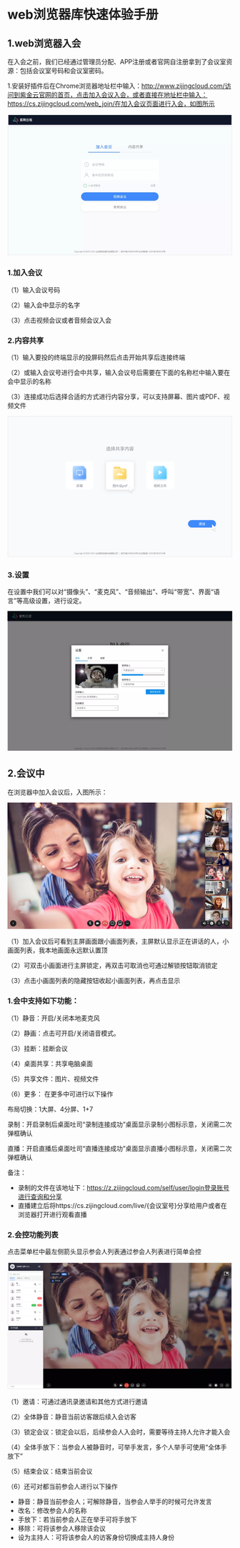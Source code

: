 # web浏览器库快速体验手册

## 1.web浏览器入会

在入会之前，我们已经通过管理员分配、APP注册或者官网自注册拿到了会议室资源：包括会议室号码和会议室密码。

1.安装好插件后在Chrome浏览器地址栏中输入：http://www.zijingcloud.com/访问到紫金云官网的首页，点击加入会议入会，或者直接在地址栏中输入：https://cs.zijingcloud.com/web_join/在加入会议页面进行入会，如图所示

![image-20200215102229782](../../_image/App/image-20200215102229782.png)

### 1.加入会议

（1）输入会议号码

（2）输入会中显示的名字

（3）点击视频会议或者音频会议入会

### 2.内容共享

（1）输入要投的终端显示的投屏码然后点击开始共享后连接终端

（2）或输入会议号进行会中共享，输入会议号后需要在下面的名称栏中输入要在会中显示的名称

（3）连接成功后选择合适的方式进行内容分享，可以支持屏幕、图片或PDF、视频文件

![image-20200215113435721](../../_image/App/image-20200215113435721.png)

### 3.设置

在设置中我们可以对“摄像头”、“麦克风”、“音频输出”、呼叫“带宽”、界面“语言”等高级设置，进行设定。

![image-20200215104450198](../../_image/App/image-20200215104450198.png)

## 2.会议中

在浏览器中加入会议后，入图所示：

![](../../_image/App/image-20200215112837442.png)

（1）加入会议后可看到主屏画面跟小画面列表，主屏默认显示正在讲话的人，小画面列表，我本地画面永远默认置顶

（2）可双击小画面进行主屏锁定，再双击可取消也可通过解锁按钮取消锁定

（3）点击小画面列表的隐藏按钮收起小画面列表，再点击显示

### 1.会中支持如下功能：

（1）静音：开启/关闭本地麦克风

（2）静画：点击可开启/关闭语音模式。

（3）挂断：挂断会议

（4）桌面共享：共享电脑桌面

（5）共享文件：图片、视频文件

（6）更多： 在更多中可进行以下操作

布局切换：1大屏、4分屏、1+7

录制：开启录制后桌面吐司“录制连接成功”桌面显示录制小图标示意，关闭需二次弹框确认

直播：开启直播后桌面吐司“直播连接成功”桌面显示直播小图标示意，关闭需二次弹框确认

备注：

- 录制的文件在该地址下：https://z.zijingcloud.com/self/user/login登录账号进行查询和分享
- 直播建立后将https://cs.zijingcloud.com/live/{会议室号}分享给用户或者在浏览器打开进行观看直播

  

### 2.会控功能列表

点击菜单栏中最左侧箭头显示参会人列表通过参会人列表进行简单会控

![image-20200215112409247](../../_image/App/image-20200215112409247.png)

（1）邀请：可通过通讯录邀请和其他方式进行邀请

（2）全体静音：静音当前访客跟后续入会访客

（3）锁定会议：锁定会以后，后续参会人入会时，需要等待主持人允许才能入会

（4）全体手放下：当参会人被静音时，可举手发言，多个人举手可使用“全体手放下”

（5）结束会议：结束当前会议

（6）还可对都当前参会人进行以下操作

- 静音：静音当前参会人；可解除静音，当参会人举手的时候可允许发言
- 改名：修改参会人的名称
- 手放下：若当前参会人正在举手可将手放下
- 移除：可将该参会人移除该会议
- 设为主持人：可将该参会人的访客身份切换成主持人身份



